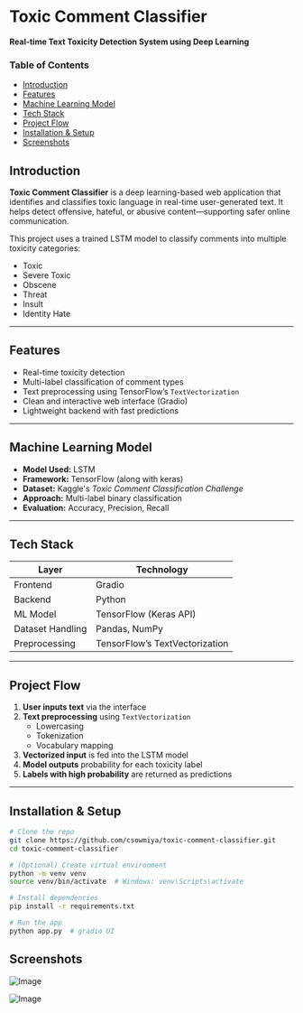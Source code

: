 # Toxic Comment Classifier  
**Real-time Text Toxicity Detection System using Deep Learning**

###  Table of Contents
- [ Introduction](#introduction)  
- [ Features](#features)  
- [ Machine Learning Model](#machine-learning-model)  
- [ Tech Stack](#tech-stack)  
- [ Project Flow](#project-flow)  
- [ Installation & Setup](#installation--setup)
- [ Screenshots](#screenshots)

  
## Introduction

**Toxic Comment Classifier** is a deep learning-based web application that identifies and classifies toxic language in real-time user-generated text. It helps detect offensive, hateful, or abusive content—supporting safer online communication.

This project uses a trained LSTM model to classify comments into multiple toxicity categories:
- Toxic  
- Severe Toxic  
- Obscene  
- Threat  
- Insult  
- Identity Hate

---

## Features

- Real-time toxicity detection  
- Multi-label classification of comment types  
- Text preprocessing using TensorFlow’s `TextVectorization`  
- Clean and interactive web interface (Gradio)  
- Lightweight backend with fast predictions

---

## Machine Learning Model

- **Model Used:** LSTM  
- **Framework:**  TensorFlow (along with keras)  
- **Dataset:** Kaggle's *Toxic Comment Classification Challenge*  
- **Approach:** Multi-label binary classification  
- **Evaluation:** Accuracy, Precision, Recall

---

## Tech Stack

| Layer | Technology |
|-------|------------|
| Frontend | Gradio |
| Backend | Python |
| ML Model | TensorFlow (Keras API) |
| Dataset Handling | Pandas, NumPy |
| Preprocessing | TensorFlow’s TextVectorization |

---

## Project Flow

1. **User inputs text** via the interface  
2. **Text preprocessing** using `TextVectorization`  
   - Lowercasing  
   - Tokenization  
   - Vocabulary mapping  
3. **Vectorized input** is fed into the LSTM model  
4. **Model outputs** probability for each toxicity label  
5. **Labels with high probability** are returned as predictions

---

## Installation & Setup

```bash
# Clone the repo
git clone https://github.com/csowmiya/toxic-comment-classifier.git
cd toxic-comment-classifier

# (Optional) Create virtual environment
python -m venv venv
source venv/bin/activate  # Windows: venv\Scripts\activate

# Install dependencies
pip install -r requirements.txt

# Run the app
python app.py  # gradio UI

```

## Screenshots

![Image](https://github.com/user-attachments/assets/14b2aa80-c4eb-45dd-985a-2e55a373156f)

![Image](https://github.com/user-attachments/assets/9965aa5d-af2d-45f2-8a67-34e6725c1cd8)


